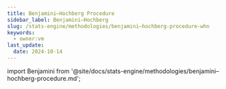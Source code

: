 ```yaml
---
title: Benjamini–Hochberg Procedure
sidebar_label: Benjamini–Hochberg
slug: /stats-engine/methodologies/benjamini–hochberg-procedure-whn
keywords:
  - owner:vm
last_update:
  date: 2024-10-14
---
```


import Benjamini from '@site/docs/stats-engine/methodologies/benjamini–hochberg-procedure.md';

<Benjamini />